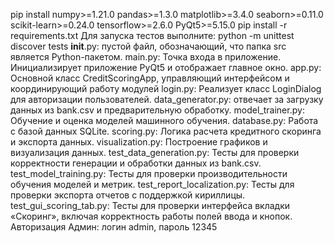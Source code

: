 pip install numpy>=1.21.0 pandas>=1.3.0 matplotlib>=3.4.0 seaborn>=0.11.0 scikit-learn>=0.24.0 tensorflow>=2.6.0 PyQt5>=5.15.0
pip install -r requirements.txt
Для запуска тестов выполните: python -m unittest discover tests
__init__.py: пустой файл, обозначающий, что папка src является Python-пакетом.
main.py: Точка входа в приложение. Инициализирует приложение PyQt5 и отображает главное окно.
app.py: Основной класс CreditScoringApp, управляющий интерфейсом и координирующий работу модулей
login.py: Реализует класс LoginDialog для авторизации пользователей.
data_generator.py: отвечает за загрузку данных из bank.csv и предварительную обработку. 
model_trainer.py: Обучение и оценка моделей машинного обучения.
database.py: Работа с базой данных SQLite.
scoring.py: Логика расчета кредитного скоринга и экспорта данных.
visualization.py: Построение графиков и визуализация данных.
test_data_generation.py: Тесты для проверки корректности генерации и обработки данных из bank.csv.
test_model_training.py: Тесты для проверки производительности обучения моделей и метрик.
test_report_localization.py: Тесты для проверки экспорта отчетов с поддержкой кириллицы.
test_gui_scoring_tab.py: Тесты для проверки интерфейса вкладки «Скоринг», включая корректность работы полей ввода и кнопок.
Авторизация
Админ: логин admin, пароль 12345

